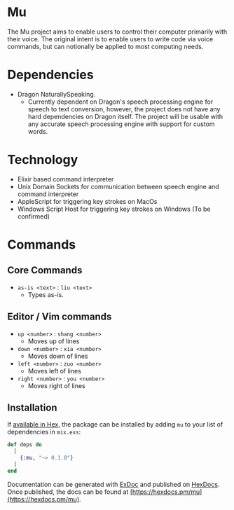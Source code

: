 # Mu

The Mu project aims to enable users to control their computer primarily with their voice. The original intent is to enable users to write code via voice commands, but can notionally be applied to most computing needs.

# Dependencies

* Dragon NaturallySpeaking.
  * Currently dependent on Dragon's speech processing engine for speech to text conversion, however, the project does not have any hard dependencies on Dragon itself. The project will be usable with any accurate speech processing engine with support for custom words.

# Technology

* Elixir based command interpreter
* Unix Domain Sockets for communication between speech engine and command interpreter
* AppleScript for triggering key strokes on MacOs
* Windows Script Host for triggering key strokes on Windows (To be confirmed)

# Commands

## Core Commands

* `as-is <text>` : `liu <text>`
  * Types <text> as-is.

## Editor / Vim commands

* `up <number>` : `shang <number>`
  * Moves up <number> of lines
* `down <number>` : `xia <number>`
  * Moves down <number> of lines
* `left <number>` : `zuo <number>`
  * Moves left <number> of lines
* `right <number>` : `you <number>`
  * Moves right <number> of lines

## Installation

If [available in Hex](https://hex.pm/docs/publish), the package can be installed
by adding `mu` to your list of dependencies in `mix.exs`:

```elixir
def deps do
  [
    {:mu, "~> 0.1.0"}
  ]
end
```

Documentation can be generated with [ExDoc](https://github.com/elixir-lang/ex_doc)
and published on [HexDocs](https://hexdocs.pm). Once published, the docs can
be found at [https://hexdocs.pm/mu](https://hexdocs.pm/mu).

